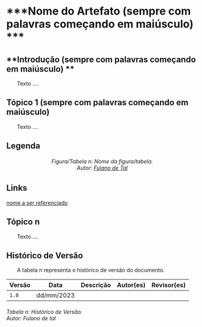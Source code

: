 # ***Nome do Artefato (sempre com palavras começando em maiúsculo) ***

## **Introdução (sempre com palavras começando em maiúsculo) **
<p align="justify">
&emsp;&emsp;Texto ....
</p>

## **Tópico 1 (sempre com palavras começando em maiúsculo)**
<p align="justify">
&emsp;&emsp;Texto ....
</p>

## **Legenda**
<p align="justify">
<h6 align = "center"> Figura/Tabela n: Nome da figura/tabela.
<br> Autor: <a href="github.com/fulanodetal">Fulano de Tal</a> </h6>
</p>

## **Links**
<p align="justify">
<a href="link de referência">nome a ser referenciado</a>
</p>

## **Tópico n**
<p align="justify">
&emsp;&emsp;Texto ....
</p>

## **Histórico de Versão**
<p align="justify">
&emsp;&emsp;A tabela n representa o histórico de versão do documento.
</p>

| Versão | Data | Descrição | Autor(es) | Revisor(es) |
| ------ | ---- | --------- | --------- | ---------- |
| `1.0`  | dd/mm/2023 |  |  |  |
<h6> Tabela n: Histórico de Versão.
<br> Autor: Fulano de tal </h6>